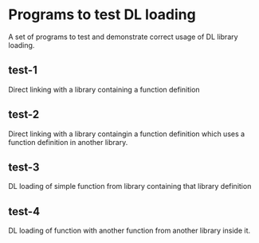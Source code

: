 # Programs to test DL loading

A set of programs to test and demonstrate correct usage of DL library loading.

## test-1

Direct linking with a library containing a function definition

## test-2

Direct linking with a library containgin a function definition which uses a function definition in another library.

## test-3

DL loading of simple function from library containing that library definition

## test-4

DL loading of function with another function from another library inside it.
